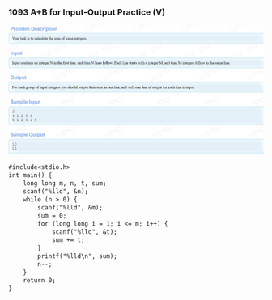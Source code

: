 ### 1093 A+B for Input-Output Practice (V)

![](https://github.com/wkrkk/RandomPictures/blob/master/ACM/TIM%E6%88%AA%E5%9B%BE20190220140223.png?raw=true)

```
#include<stdio.h>
int main() {
	long long m, n, t, sum;
	scanf("%lld", &n);
	while (n > 0) {
		scanf("%lld", &m);
		sum = 0;
		for (long long i = 1; i <= m; i++) {
			scanf("%lld", &t);
			sum += t;
		}
		printf("%lld\n", sum);
		n--;
	}
	return 0;
}
```

